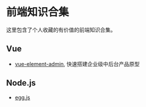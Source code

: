 # 前端知识合集

这里包含了个人收藏的有价值的前端知识合集。

## Vue

- [vue-element-admin](https://panjiachen.gitee.io/vue-element-admin-site/zh/guide/#%E5%8A%9F%E8%83%BD), 快速搭建企业级中后台产品原型

## Node.js
- [egg.js](https://eggjs.org/zh-cn/intro/)
